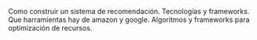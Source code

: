 Como construir un sistema de recomendación. Tecnologías y frameworks. Que harramientas hay de amazon y google. Algoritmos y frameworks para optimización de recursos.
